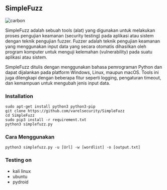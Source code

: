## SimpleFuzz

![carbon](https://user-images.githubusercontent.com/105418279/224471690-acb7220a-39bb-4220-a562-f78c9abb56bd.png)

SimpleFuzz adalah sebuah tools (alat) yang digunakan untuk melakukan proses pengujian keamanan (security testing) pada aplikasi atau sistem dengan teknik pengujian fuzzer. Fuzzer adalah teknik pengujian keamanan yang menggunakan input data yang secara otomatis dihasilkan oleh program komputer untuk menguji kelemahan (vulnerability) pada suatu aplikasi atau sistem.

SimpleFuzz ditulis dengan menggunakan bahasa pemrograman Python dan dapat dijalankan pada platform Windows, Linux, maupun macOS. Tools ini juga dilengkapi dengan beberapa fitur seperti logging, pengaturan timeout, dan kemampuan untuk mengubah jenis input data.

### Installation
```
sudo apt-get install python3 python3-pip
git clone https://github.com/varelsecurity/SimpleFuzz
cd SimpleFuzz
sudo pip3 install -r requirement.txt
python3 simplefuzz.py
```

### Cara Menggunakan
```
python3 simplefuzz.py -u [Url] -w [wordlist] -o [output.txt]
```
### Testing on 

* kali linux
* ubuntu
* pydroid
